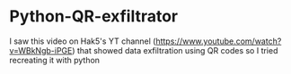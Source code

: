 # Python-QR-exfiltrator
I saw this video on Hak5's YT channel (https://www.youtube.com/watch?v=WBkNgb-iPGE) that showed data exfiltration using QR codes so I tried recreating it with python

